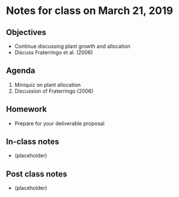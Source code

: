 # Notes for class on March 21, 2019

## Objectives
- Continue discussing plant growth and allocation
- Discuss Fraterringo et al. (2006)

## Agenda
1. Miniquiz on plant allocation
2. Discussion of Fraterringo (2006)

## Homework
- Prepare for your deliverable proposal

## In-class notes
- (placeholder)

## Post class notes
- (placeholder)
